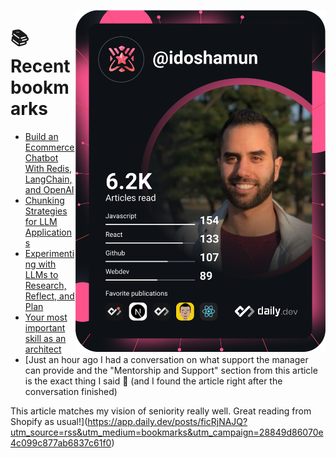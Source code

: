 <a href="https://app.daily.dev/idoshamun"><img src="https://raw.githubusercontent.com/idoshamun/idoshamun/devcard/devcard.svg" align='right' width="400" alt="Ido Shamun's Dev Card"/></a>

# 📚 Recent bookmarks
<!-- BOOKMARKS:START -->
- [Build an Ecommerce Chatbot With Redis, LangChain, and OpenAI](https://app.daily.dev/posts/vyXX9WSRo?utm_source=rss&utm_medium=bookmarks&utm_campaign=28849d86070e4c099c877ab6837c61f0)
- [Chunking Strategies for LLM Applications](https://app.daily.dev/posts/sIdcctxr5?utm_source=rss&utm_medium=bookmarks&utm_campaign=28849d86070e4c099c877ab6837c61f0)
- [Experimenting with LLMs to Research, Reflect, and Plan](https://app.daily.dev/posts/cJE1OLx2K?utm_source=rss&utm_medium=bookmarks&utm_campaign=28849d86070e4c099c877ab6837c61f0)
- [Your most important skill as an architect](https://app.daily.dev/posts/zZAfhM5ns?utm_source=rss&utm_medium=bookmarks&utm_campaign=28849d86070e4c099c877ab6837c61f0)
- [Just an hour ago I had a conversation on what support the manager can provide and the &quot;Mentorship and Support&quot; section from this article is the exact thing I said 🤯 &lpar;and I found the article right after the conversation finished&rpar;

This article matches my vision of seniority really well. Great reading from Shopify as usual!](https://app.daily.dev/posts/ficRjNAJQ?utm_source=rss&utm_medium=bookmarks&utm_campaign=28849d86070e4c099c877ab6837c61f0)
<!-- BOOKMARKS:END -->
